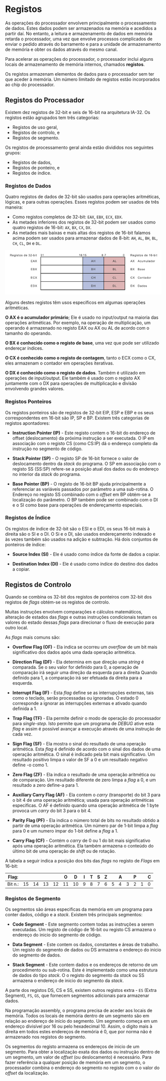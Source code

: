 # Registos

As operações do processador envolvem principalmente o processamento de dados. Estes dados podem ser armazenados na memória e acedidos a partir daí. No entanto, a leitura e armazenamento de dados em memória retarda o processador, uma vez que envolve processos complicados de enviar o pedido através do barramento e para a unidade de armazenamento de memória e obter os dados através do mesmo canal.

Para acelerar as operações do processador, o processador inclui alguns locais de armazenamento de memória internos, chamados **registos**.

Os registos armazenam elementos de dados para o processador sem ter que aceder à memória. Um número limitado de registos estão incorporados ao chip do processador.

## Registos do Processador

Existem dez registos de 32-bit e seis de 16-bit na arquitetura IA-32. Os registos estão agrupados tem três categorias:

* Registos de uso geral,
* Registos de controlo, e
* Registos de segmento.

Os registos de processamento geral ainda estão divididos nos seguintes grupos:

* Registos de dados,
* Registos de ponteiro, e
* Registos de índice.

### Registos de Dados

Quatro registos de dados de 32-bit são usados para operações aritméticas, lógicas, e para outras operações. Esses registos podem ser usados de três maneira:

* Como registos completos de 32-bit: `EAX`, `EBX`, `ECX`, `EDX`.
* As metades inferiores dos registos de 32-bit podem ser usados como quatro registos de 16-bit: `AX`, `BX`, `CX`, `DX`.
* As metades mais baixas e mais altas dos registos de 16-bit falamos acima podem ser usados para armazenar dados de 8-bit: `AH`, `AL`, `BH`, `BL`, `CH`, `CL`, `DH` e `DL`.

![Registos](./imgs/registos.jpg)

Alguns destes registos têm usos específicos em algumas operações aritméticas.

**O AX é o acumulador primário**; Ele é usado no input/output na maioria das operações aritméticas. Por exemplo, na operação de multiplicação, um operando é armazenado no registo EAX ou AX ou AL de acordo com o tamanho do operando.

**O BX é conhecido como o registo de base**, uma vez que pode ser utilizado endereçar índices.

**O CX é conhecido como o registo de contagem**, tanto o ECX como o CX, eles armazenam o contador em operações iterativas.

**O DX é conhecido como o registo de dados**. Também é utilizado em operações de input/output. Ele também é usado com o registo AX juntamente com o DX para operações de multiplicação e divisão envolvendo grandes valores.

### Registos Ponteiros

Os registos ponteiros são de registos de 32-bit EIP, ESP e EBP e os seus correspondentes em 16-bit são IP, SP e BP. Existem três categorias de registos apontadores:

* **Instruction Pointer (IP)** - Este registo contem o 16-bit do endereço de offset (deslocamento) da próxima instrução a ser executada. O IP em associação com o registo CS (como CS:IP) dá o endereço completo da instrução no segmento de código.

* **Stack Pointer (SP)** - O registo SP de 16-bit fornece o valor de deslocamento dentro da *stack* do programa. O SP em associação com o registo SS (SS:SP) refere-se a posição atual dos dados ou do endereço no interior da *stack* do programa.

* **Base Pointer (BP)** - O registo de 16-bit BP ajuda principalmente a referenciar as variáveis passados por parâmetro a uma sub-rotina. O Endereço no registo SS combinado com o *offset* em BP obtém-se a localização do parâmetro. O BP também pode ser combinado com o DI e o SI como base para operações de endereçamento especiais.

### Registos de Índice

Os registos de índice de 32-bit são o ESI e o EDI, os seus 16-bit mais à direita são o SI e o DI. O Si e o DI, são usados endereçamento indexado e às vezes também são usados na adição e subtração. Há dois conjuntos de ponteiros de índice:

* **Source Index (SI)** - Ele é usado como índice da fonte de dados a copiar.

* **Destination Index (DI)** - Ele é usado como índice do destino dos dados a copiar.

## Registos de Controlo

Quando se combina os 32-bit dos registos de ponteiros com 32-bit dos registos de *flags* obtém-se os registos de controlo.

Muitas instruções envolvem comparações e cálculos matemáticos, alteração de estados das *flags* e outras instruções condicionais testam os valores do estado dessas *flags* para direcionar o fluxo de execução para outro local.

As *flags* mais comuns são:

* **Overflow Flag (OF)** - Ela indica se ocorreu um *overflow* de um bit mais significativo dos dados após uma dada operação aritmética.

* **Direction Flag (DF)** - Ela determina em que direção uma *string* é comparada. Se o seu valor for definido para 0, a operação de comparação irá seguir uma direção da esquerda para a direita Quando definido para 1, a comparação irá ser efetuada da direita para a esquerda.

* **Interrupt Flag (IF)** - Esta *flag* define se as interrupções externas, tais como o teclado, serão processadas ou ignoradas. O estado 0 corresponde a ignorar as interrupções externas e ativado quando definida a 1.

* **Trap Flag (TF)** - Ela permite definir o modo de operação do processador para *single-step*. Isto permite que um programa de *DEBUG* ative esta *flag* e assim é possível avançar a execução através de uma instrução de cada vez.

* **Sign Flag (SF)** - Ela mostra o sinal do resultado de uma operação aritmética. Esta *flag* é definido de acordo com o sinal dos dados de uma operação aritmética. O sinal é indicado pela bit mais significativo. Um resultado positivo limpa o valor de SF a 0 e um resultado negativo define -o como 1.

* **Zero Flag (ZF)** - Ela indica o resultado de uma operação aritmética ou de comparação. Um resultado diferente de zero limpa a *flag* a 0, e um resultado a zero define-a para 1.

* **Auxiliary Carry Flag (AF)** - Ela contem o *carry* (transporte) do bit 3 para o bit 4 de uma operação aritmética; usada para operação aritméticas especificas. O AF é definido quando uma operação aritmética de 1 byte provoca um *carry* do bit 3 para o bit 4.

* **Parity Flag (PF)** - Ela indica o número total de bits no resultado obtido a partir de uma operação aritmética. Um número par de 1-bit limpa a *flag* para 0 e um numero ímpar do 1-bit define a *flag* a 1.

* **Carry Flag (CF)** - Contém o *carry* de 0 ou 1 do bit mais significativo após uma operação aritmética. Ela também armazena o conteúdo do último bit de uma operação de *shift* ou de rotação.

A tabela a seguir indica a posição dos bits das *flags* no registo de *Flags* em 16-bit:


| Flag: |  |  |  |  | O | D | I | T | S | Z |  | A |  | P | | C |
| -- | -- | -- | -- | -- | -- | -- | -- | -- | -- | -- | -- | -- | -- | -- | -- | -- |
| Bit n.: | 15 | 14 | 13 | 12 | 11 | 10 | 9 | 8 | 7 | 6 | 5 | 4 | 3 | 2 | 1 | 0 |

### Registos de Segmento

Os segmentos são áreas especificas da memória em um programa para conter dados, código e a *stack*.
Existem três principais segmentos:

* **Code Segment** - Este segmento contem todas as instruções a serem executadas. Um registo de código de 16-bit ou registo CS armazena o endereço do inicio do segmento de código.

* **Data Segment** - Este contem os dados, constantes e áreas de trabalho. Um registo do segmento de dados ou DS armazena o endereço do inicio do segmento de dados.

* **Stack Segment** - Este contem dados e os endereços de retorno de um procedimento ou sub-rotina. Este é implementado como uma estrutura de dados do tipo *stack*. O o registo do segmento da *stack* ou SS armazena o endereço de inicio do segmento da *stack*.

A parte dos registos DS, CS e SS, existem outros registos extra - `ES` (Extra Segment), `FS`, `GS`, que fornecem segmentos adicionais para armazenar dados.

Na programação assembly, o programa precisa de aceder aos locais de memória. Todos os locais de memória dentro de um segmento são em relação ao endereço de início do segmento. Um segmento começa em um endereço divisível por 16 ou pelo hexadecimal 10. Assim, o digito mais à direita em todos estes endereços de memória é 0, que por norma não é armazenado nos registos do segmento.

Os segmentos do registo armazena os endereços de inicio de um segmento. Para obter a localização exata dos dados ou instrução dentro de um segmento, um valor de *offset* (ou deslocamento) é necessário. Para fazer referência a qualquer posição de memória em um segmento, o processador combina o endereço do segmento no registo com o o valor do *offset* da localização.






